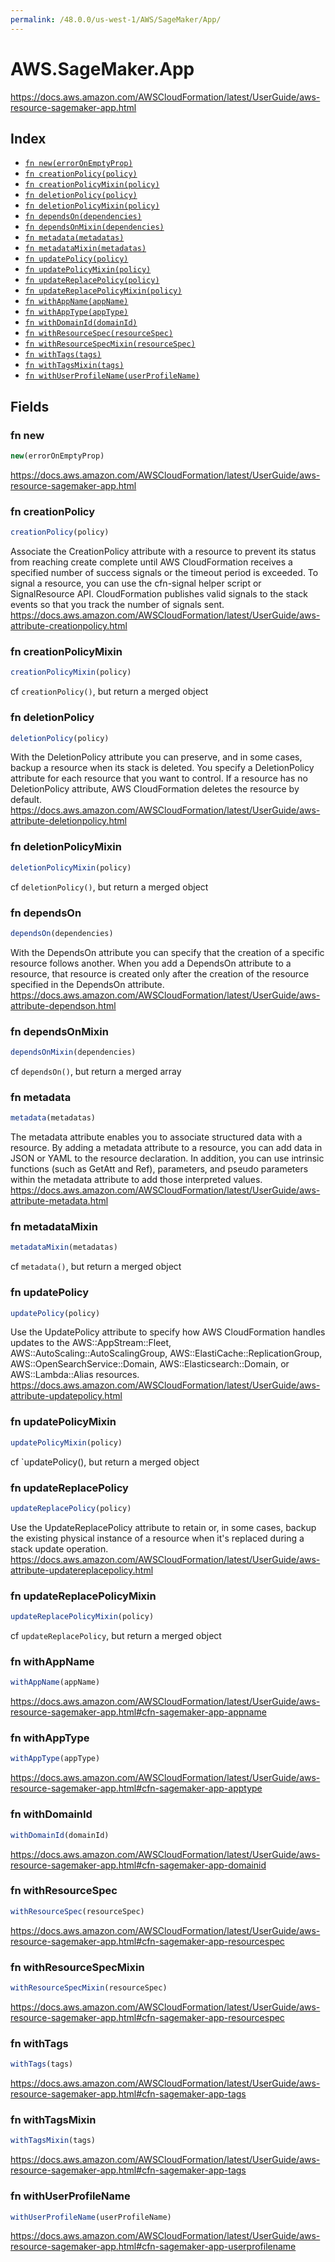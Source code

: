 ```yaml
---
permalink: /48.0.0/us-west-1/AWS/SageMaker/App/
---
```


# AWS.SageMaker.App

https://docs.aws.amazon.com/AWSCloudFormation/latest/UserGuide/aws-resource-sagemaker-app.html

## Index

* [`fn new(errorOnEmptyProp)`](#fn-new)
* [`fn creationPolicy(policy)`](#fn-creationpolicy)
* [`fn creationPolicyMixin(policy)`](#fn-creationpolicymixin)
* [`fn deletionPolicy(policy)`](#fn-deletionpolicy)
* [`fn deletionPolicyMixin(policy)`](#fn-deletionpolicymixin)
* [`fn dependsOn(dependencies)`](#fn-dependson)
* [`fn dependsOnMixin(dependencies)`](#fn-dependsonmixin)
* [`fn metadata(metadatas)`](#fn-metadata)
* [`fn metadataMixin(metadatas)`](#fn-metadatamixin)
* [`fn updatePolicy(policy)`](#fn-updatepolicy)
* [`fn updatePolicyMixin(policy)`](#fn-updatepolicymixin)
* [`fn updateReplacePolicy(policy)`](#fn-updatereplacepolicy)
* [`fn updateReplacePolicyMixin(policy)`](#fn-updatereplacepolicymixin)
* [`fn withAppName(appName)`](#fn-withappname)
* [`fn withAppType(appType)`](#fn-withapptype)
* [`fn withDomainId(domainId)`](#fn-withdomainid)
* [`fn withResourceSpec(resourceSpec)`](#fn-withresourcespec)
* [`fn withResourceSpecMixin(resourceSpec)`](#fn-withresourcespecmixin)
* [`fn withTags(tags)`](#fn-withtags)
* [`fn withTagsMixin(tags)`](#fn-withtagsmixin)
* [`fn withUserProfileName(userProfileName)`](#fn-withuserprofilename)

## Fields

### fn new

```ts
new(errorOnEmptyProp)
```

https://docs.aws.amazon.com/AWSCloudFormation/latest/UserGuide/aws-resource-sagemaker-app.html

### fn creationPolicy

```ts
creationPolicy(policy)
```

Associate the CreationPolicy attribute with a resource to prevent its status from reaching create complete until AWS CloudFormation receives a specified number of success signals or the timeout period is exceeded. To signal a resource, you can use the cfn-signal helper script or SignalResource API. CloudFormation publishes valid signals to the stack events so that you track the number of signals sent. 
https://docs.aws.amazon.com/AWSCloudFormation/latest/UserGuide/aws-attribute-creationpolicy.html

### fn creationPolicyMixin

```ts
creationPolicyMixin(policy)
```

cf `creationPolicy()`, but return a merged object

### fn deletionPolicy

```ts
deletionPolicy(policy)
```

With the DeletionPolicy attribute you can preserve, and in some cases, backup a resource when its stack is deleted. You specify a DeletionPolicy attribute for each resource that you want to control. If a resource has no DeletionPolicy attribute, AWS CloudFormation deletes the resource by default. 
https://docs.aws.amazon.com/AWSCloudFormation/latest/UserGuide/aws-attribute-deletionpolicy.html

### fn deletionPolicyMixin

```ts
deletionPolicyMixin(policy)
```

cf `deletionPolicy()`, but return a merged object

### fn dependsOn

```ts
dependsOn(dependencies)
```

With the DependsOn attribute you can specify that the creation of a specific resource follows another. When you add a DependsOn attribute to a resource, that resource is created only after the creation of the resource specified in the DependsOn attribute. 
https://docs.aws.amazon.com/AWSCloudFormation/latest/UserGuide/aws-attribute-dependson.html

### fn dependsOnMixin

```ts
dependsOnMixin(dependencies)
```

cf `dependsOn()`, but return a merged array

### fn metadata

```ts
metadata(metadatas)
```

The metadata attribute enables you to associate structured data with a resource. By adding a metadata attribute to a resource, you can add data in JSON or YAML to the resource declaration. In addition, you can use intrinsic functions (such as GetAtt and Ref), parameters, and pseudo parameters within the metadata attribute to add those interpreted values. 
https://docs.aws.amazon.com/AWSCloudFormation/latest/UserGuide/aws-attribute-metadata.html

### fn metadataMixin

```ts
metadataMixin(metadatas)
```

cf `metadata()`, but return a merged object

### fn updatePolicy

```ts
updatePolicy(policy)
```

Use the UpdatePolicy attribute to specify how AWS CloudFormation handles updates to the AWS::AppStream::Fleet, AWS::AutoScaling::AutoScalingGroup, AWS::ElastiCache::ReplicationGroup, AWS::OpenSearchService::Domain, AWS::Elasticsearch::Domain, or AWS::Lambda::Alias resources. 
https://docs.aws.amazon.com/AWSCloudFormation/latest/UserGuide/aws-attribute-updatepolicy.html

### fn updatePolicyMixin

```ts
updatePolicyMixin(policy)
```

cf `updatePolicy(), but return a merged object

### fn updateReplacePolicy

```ts
updateReplacePolicy(policy)
```

Use the UpdateReplacePolicy attribute to retain or, in some cases, backup the existing physical instance of a resource when it's replaced during a stack update operation. 
https://docs.aws.amazon.com/AWSCloudFormation/latest/UserGuide/aws-attribute-updatereplacepolicy.html

### fn updateReplacePolicyMixin

```ts
updateReplacePolicyMixin(policy)
```

cf `updateReplacePolicy`, but return a merged object

### fn withAppName

```ts
withAppName(appName)
```

https://docs.aws.amazon.com/AWSCloudFormation/latest/UserGuide/aws-resource-sagemaker-app.html#cfn-sagemaker-app-appname

### fn withAppType

```ts
withAppType(appType)
```

https://docs.aws.amazon.com/AWSCloudFormation/latest/UserGuide/aws-resource-sagemaker-app.html#cfn-sagemaker-app-apptype

### fn withDomainId

```ts
withDomainId(domainId)
```

https://docs.aws.amazon.com/AWSCloudFormation/latest/UserGuide/aws-resource-sagemaker-app.html#cfn-sagemaker-app-domainid

### fn withResourceSpec

```ts
withResourceSpec(resourceSpec)
```

https://docs.aws.amazon.com/AWSCloudFormation/latest/UserGuide/aws-resource-sagemaker-app.html#cfn-sagemaker-app-resourcespec

### fn withResourceSpecMixin

```ts
withResourceSpecMixin(resourceSpec)
```

https://docs.aws.amazon.com/AWSCloudFormation/latest/UserGuide/aws-resource-sagemaker-app.html#cfn-sagemaker-app-resourcespec

### fn withTags

```ts
withTags(tags)
```

https://docs.aws.amazon.com/AWSCloudFormation/latest/UserGuide/aws-resource-sagemaker-app.html#cfn-sagemaker-app-tags

### fn withTagsMixin

```ts
withTagsMixin(tags)
```

https://docs.aws.amazon.com/AWSCloudFormation/latest/UserGuide/aws-resource-sagemaker-app.html#cfn-sagemaker-app-tags

### fn withUserProfileName

```ts
withUserProfileName(userProfileName)
```

https://docs.aws.amazon.com/AWSCloudFormation/latest/UserGuide/aws-resource-sagemaker-app.html#cfn-sagemaker-app-userprofilename